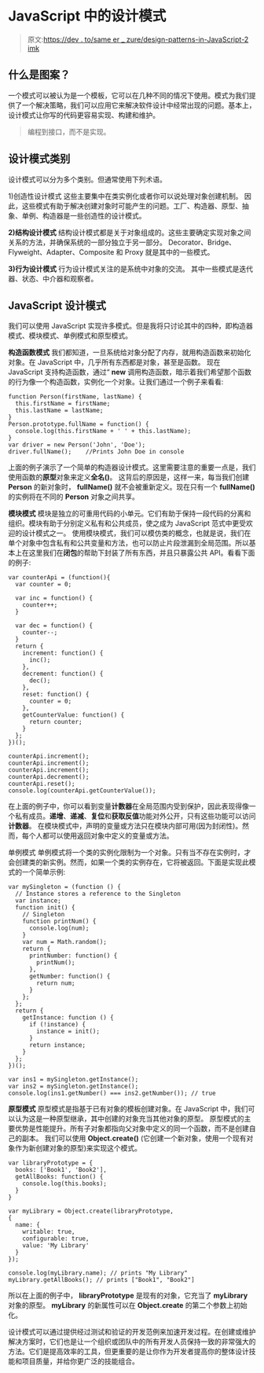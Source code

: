 # JavaScript 中的设计模式

> 原文:[https://dev . to/same er _ zure/design-patterns-in-JavaScript-2 imk](https://dev.to/sameer_zure/design-patterns-in-javascript-2imk)

## [](#what-is-a-pattern)什么是图案？

一个模式可以被认为是一个模板，它可以在几种不同的情况下使用。模式为我们提供了一个解决策略，我们可以应用它来解决软件设计中经常出现的问题。基本上，设计模式让你写的代码更容易实现、构建和维护。

> 编程到接口，而不是实现。

## [](#design-patterns-categories)设计模式类别

设计模式可以分为多个类别。但通常使用下列术语。

1)创造性设计模式
这些主要集中在类实例化或者你可以说处理对象创建机制。
因此，这些模式有助于解决创建对象时可能产生的问题。工厂、构造器、原型、抽象、单例、构造器是一些创造性的设计模式。

**2)结构设计模式**
结构设计模式都是关于对象组成的。这些主要确定实现对象之间关系的方法，并确保系统的一部分独立于另一部分。
Decorator、Bridge、Flyweight、Adapter、Composite 和 Proxy 就是其中的一些模式。

**3)行为设计模式**
行为设计模式关注的是系统中对象的交流。
其中一些模式是迭代器、状态、中介器和观察者。

## [](#javascript-design-patterns)JavaScript 设计模式

我们可以使用 JavaScript 实现许多模式。但是我将只讨论其中的四种，即构造器模式、模块模式、单例模式和原型模式。

**构造函数模式**
我们都知道，一旦系统给对象分配了内存，就用构造函数来初始化对象。在 JavaScript 中，几乎所有东西都是对象，甚至是函数。
现在 JavaScript 支持构造函数，通过“ **new** 调用构造函数，暗示着我们希望那个函数的行为像一个构造函数，实例化一个对象。让我们通过一个例子来看看:

```
function Person(firstName, lastName) {
  this.firstName = firstName;
  this.lastName = lastName;
}
Person.prototype.fullName = function() {
  console.log(this.firstName + ' ' + this.lastName);
}
var driver = new Person('John', 'Doe');
driver.fullName();    //Prints John Doe in console 
```

上面的例子演示了一个简单的构造器设计模式。这里需要注意的重要一点是，我们使用函数的**原型**对象来定义**全名()**。
这背后的原因是，这样一来，每当我们创建 **Person** 的新对象时， **fullName()** 就不会被重新定义。现在只有一个 **fullName()** 的实例将在不同的 **Person** 对象之间共享。

**模块模式**
模块是独立的可重用代码的小单元。它们有助于保持一段代码的分离和组织。模块有助于分别定义私有和公共成员，使之成为 JavaScript 范式中更受欢迎的设计模式之一。
使用模块模式，我们可以模仿类的概念，也就是说，我们在单个对象中包含私有和公共变量和方法，也可以防止片段泄漏到全局范围。所以基本上在这里我们在**闭包**的帮助下封装了所有东西，并且只暴露公共 API。看看下面的例子:

```
var counterApi = (function(){
  var counter = 0;

  var inc = function() {
    counter++;
  }

  var dec = function() {
    counter--;
  }
  return {
    increment: function() {
      inc();
    },
    decrement: function() {
      dec();
    },
    reset: function() {
      counter = 0;
    },
    getCounterValue: function() {
      return counter;
    }
  };
})();

counterApi.increment();
counterApi.increment();
counterApi.increment();
counterApi.decrement();
counterApi.reset();
console.log(counterApi.getCounterValue()); 
```

在上面的例子中，你可以看到变量**计数器**在全局范围内受到保护，因此表现得像一个私有成员。**递增**、**递减**、**复位**和**获取反值**功能对外公开，只有这些功能可以访问**计数器**。
在模块模式中，声明的变量或方法只在模块内部可用(因为封闭性)。然而，每个人都可以使用返回对象中定义的变量或方法。

单例模式
单例模式将一个类的实例化限制为一个对象。只有当不存在实例时，才会创建类的新实例。然而，如果一个类的实例存在，它将被返回。下面是实现此模式的一个简单示例:

```
var mySingleton = (function () {
  // Instance stores a reference to the Singleton
  var instance;
  function init() {
    // Singleton
    function printNum() {
      console.log(num);
    }
    var num = Math.random();
    return {
      printNumber: function() {
        printNum();
      },
      getNumber: function() {
        return num;
      }
    };
  };
  return {
    getInstance: function () {
      if (!instance) {
        instance = init();
      }
      return instance;
    }
  };
})();

var ins1 = mySingleton.getInstance();
var ins2 = mySingleton.getInstance();
console.log(ins1.getNumber() === ins2.getNumber()); // true 
```

**原型模式**
原型模式是指基于已有对象的模板创建对象。在 JavaScript 中，我们可以认为这是一种原型继承，其中创建的对象充当其他对象的原型。
原型模式的主要优势是性能提升。所有子对象都指向父对象中定义的同一个函数，而不是创建自己的副本。
我们可以使用 **Object.create()** (它创建一个新对象，使用一个现有对象作为新创建对象的原型)来实现这个模式。

```
var libraryPrototype = {
  books: ['Book1', 'Book2'],
  getAllBooks: function() {
    console.log(this.books);
  }
}

var myLibrary = Object.create(libraryPrototype, 
{ 
  name: {
    writable: true,
    configurable: true,
    value: 'My Library'
  }
});

console.log(myLibrary.name); // prints "My Library"
myLibrary.getAllBooks(); // prints ["Book1", "Book2"] 
```

所以在上面的例子中， **libraryPrototype** 是现有的对象，它充当了 **myLibrary** 对象的原型。 **myLibrary** 的新属性可以在 **Object.create** 的第二个参数上初始化。

设计模式可以通过提供经过测试和验证的开发范例来加速开发过程。在创建或维护解决方案时，它们也是让一个组织或团队中的所有开发人员保持一致的非常强大的方法。它们是提高效率的工具，但更重要的是让你作为开发者提高你的整体设计技能和项目质量，并给你更广泛的技能组合。